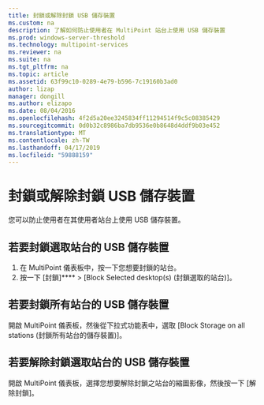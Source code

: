 ```yaml
---
title: 封鎖或解除封鎖 USB 儲存裝置
ms.custom: na
description: 了解如何防止使用者在 MultiPoint 站台上使用 USB 儲存裝置
ms.prod: windows-server-threshold
ms.technology: multipoint-services
ms.reviewer: na
ms.suite: na
ms.tgt_pltfrm: na
ms.topic: article
ms.assetid: 63f99c10-0289-4e79-b596-7c19160b3ad0
author: lizap
manager: dongill
ms.author: elizapo
ms.date: 08/04/2016
ms.openlocfilehash: 4f2d5a20ee3245834ff11294514f9c5c08385429
ms.sourcegitcommit: 0d0b32c8986ba7db9536e0b8648d4ddf9b03e452
ms.translationtype: MT
ms.contentlocale: zh-TW
ms.lasthandoff: 04/17/2019
ms.locfileid: "59888159"
---
```

# <a name="block-or-unblock-usb-storage"></a>封鎖或解除封鎖 USB 儲存裝置
您可以防止使用者在其使用者站台上使用 USB 儲存裝置。  
  
## <a name="to-block-usb-storage-for-selected-stations"></a>若要封鎖選取站台的 USB 儲存裝置  
1. 在 MultiPoint 儀表板中，按一下您想要封鎖的站台。  
2. 按一下 [封鎖]**** > [Block Selected desktop(s) (封鎖選取的站台)]。   
  
## <a name="to-block-usb-storage-for-all-stations"></a>若要封鎖所有站台的 USB 儲存裝置  
開啟 MultiPoint 儀表板，然後從下拉式功能表中，選取 [Block Storage on all stations (封鎖所有站台的儲存裝置)]。   
  
## <a name="to-unblock-usb-storage-for-selected-stations"></a>若要解除封鎖選取站台的 USB 儲存裝置  
開啟 MultiPoint 儀表板，選擇您想要解除封鎖之站台的縮圖影像，然後按一下 [解除封鎖]。
